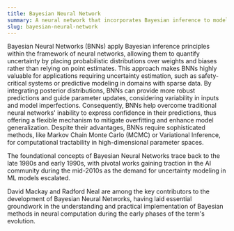 ```yaml
---
title: Bayesian Neural Network  
summary: A neural network that incorporates Bayesian inference to model uncertainty in its predictions and parameters.
slug: bayesian-neural-network
---  
```


Bayesian Neural Networks (BNNs) apply Bayesian inference principles within the framework of neural networks, allowing them to quantify uncertainty by placing probabilistic distributions over weights and biases rather than relying on point estimates. This approach makes BNNs highly valuable for applications requiring uncertainty estimation, such as safety-critical systems or predictive modeling in domains with sparse data. By integrating posterior distributions, BNNs can provide more robust predictions and guide parameter updates, considering variability in inputs and model imperfections. Consequently, BNNs help overcome traditional neural networks' inability to express confidence in their predictions, thus offering a flexible mechanism to mitigate overfitting and enhance model generalization. Despite their advantages, BNNs require sophisticated methods, like Markov Chain Monte Carlo (MCMC) or Variational Inference, for computational tractability in high-dimensional parameter spaces.

The foundational concepts of Bayesian Neural Networks trace back to the late 1980s and early 1990s, with pivotal works gaining traction in the AI community during the mid-2010s as the demand for uncertainty modeling in ML models escalated.

David Mackay and Radford Neal are among the key contributors to the development of Bayesian Neural Networks, having laid essential groundwork in the understanding and practical implementation of Bayesian methods in neural computation during the early phases of the term's evolution.